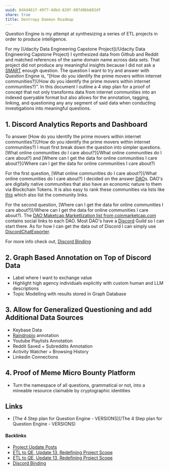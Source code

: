 ```yaml
---
uuid: 8d4d461f-49f7-4dbd-829f-807d0bb602df
share: true
title: Dentropy Daemon Roadmap
---
```

Question Engine is my attempt at synthesizing a series of ETL projects in order to produce intelligence. 

For my [Udacity Data Engineering Capstone Project](/Udacity Data Engineering Capstone Project) I synthesized data from Github and Reddit and matched references of the same domain name across data sets. That project did not produce any meaningful insights because I did not ask a [SMART](/7aaae105-b1ea-4e4c-ac0a-2e1013b2d244) enough question. The question I want to try and answer with Question Engine is, "[How do you identify the prime movers within internet communities?](/How do you identify the prime movers within internet communities?)". In this document I outline a 4 step plan for a proof of concept that not only transforms data from internet communities into an indexed queryable format but also allows for the annotation, tagging, linking, and questioning any any segment of said data when conducting investigations into meaningful questions.

## 1. Discord Analytics Reports and Dashboard

To answer [How do you identify the prime movers within internet communities?](/How do you identify the prime movers within internet communities?) I must first break down the question into simpler questions. [What online communities do I care about?](/What online communities do I care about?) and [Where can I get the data for online communities I care about?](/Where can I get the data for online communities I care about?)

For the first question, [What online communities do I care about?](/What online communities do I care about?) I decided on the answer [DAO](/26725b10-b472-41ee-ba3b-4e9bc851f174)s. DAO's are digitally native communities that also have an economic nature to them via Blockchain Tokens. It is also easy to rank these communities via lists like [this](https://coinmarketcap.com/view/dao/) which also list the community links.

For the second question, [Where can I get the data for online communities I care about?](/Where can I get the data for online communities I care about?). The [DAO Maketcap Marketlization list from coinmarketcap.com](https://coinmarketcap.com/view/dao/) contains social links to each DAO. Most DAO's have a [Discord](/434d4a81-f2cc-4a50-b75c-0c66af4c15b2) Guild so I can start there. As for how I can get the data out of Discord I can simply use [DiscordChatExporter](/DiscordChatExporter).

For more info check out, [Discord Binding](/1c376bfd-75ef-4c0d-9e23-3680653de55f)

## 2. Graph Based Annotation on Top of Discord Data

* Label where I want to exchange value
* Highlight high agency individuals explicitly with custom human and LLM descriptions
* Topic Modelling with results stored in Graph Database
## 3. Allow for Generalized Questioning and add Additional Data Sources

* Keybase Data
* [Raindropio](/053d3ec8-825f-40bd-b187-926273159b09) annotation
* Youtube Playlists Annotation
* Reddit Saved + Subreddits Annotation
* Activity Watcher + Browsing History
* Linkedin Connections

## 4. Proof of Meme Micro Bounty Platform

* Turn the namespace of all questions, grammatical or not, into a mineable resource claimable by cryptographic identities
## Links

* [The 4 Step plan for Question Engine - VERSIONS](/The 4 Step plan for Question Engine - VERSIONS)

#### Backlinks

* [Project Update Posts](/4c45797f-8d43-4277-a5c1-de8df9aa7876)
* [ETL to QE, Update 13, Redefining Project Scope](/0857e406-5e14-4b45-9e8c-3ae712a2f00a)
* [ETL to QE, Update 13, Redefining Project Scope](/0857e406-5e14-4b45-9e8c-3ae712a2f00a)
* [Discord Binding](/1c376bfd-75ef-4c0d-9e23-3680653de55f)